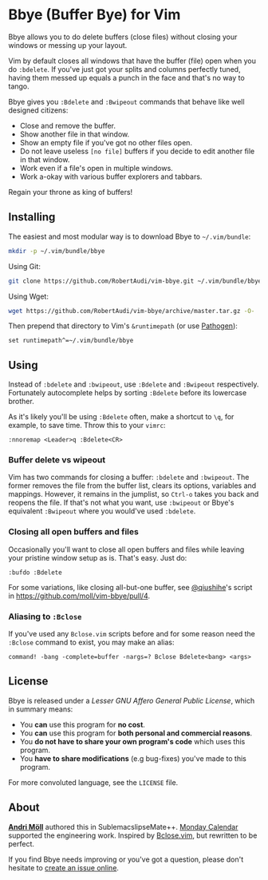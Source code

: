 Bbye (Buffer Bye) for Vim
==========================

Bbye allows you to do delete buffers (close files) without closing your windows or messing up your layout.

Vim by default closes all windows that have the buffer (file) open when you do `:bdelete`.  If you've just got your splits and columns perfectly tuned, having them messed up equals a punch in the face and that's no way to tango.

Bbye gives you `:Bdelete` and `:Bwipeout` commands that behave like well designed citizens:

- Close and remove the buffer.
- Show another file in that window.
- Show an empty file if you've got no other files open.
- Do not leave useless `[no file]` buffers if you decide to edit another file in that window.
- Work even if a file's open in multiple windows.
- Work a-okay with various buffer explorers and tabbars.

Regain your throne as king of buffers!

Installing
----------

The easiest and most modular way is to download Bbye to `~/.vim/bundle`:

```sh
mkdir -p ~/.vim/bundle/bbye
```

Using Git:

```sh
git clone https://github.com/RobertAudi/vim-bbye.git ~/.vim/bundle/bbye
```

Using Wget:

```sh
wget https://github.com/RobertAudi/vim-bbye/archive/master.tar.gz -O- | tar -xf- --strip-components 1 -C ~/.vim/bundle/bbye
```

Then prepend that directory to Vim's `&runtimepath` (or use [Pathogen](https://github.com/tpope/vim-pathogen)):

```vim
set runtimepath^=~/.vim/bundle/bbye
```

Using
-----

Instead of `:bdelete` and `:bwipeout`, use `:Bdelete` and `:Bwipeout` respectively. Fortunately autocomplete helps by sorting `:Bdelete` before its lowercase brother.

As it's likely you'll be using `:Bdelete` often, make a shortcut to `\q`, for example, to save time. Throw this to your `vimrc`:

```vim
:nnoremap <Leader>q :Bdelete<CR>
```

### Buffer delete vs wipeout

Vim has two commands for closing a buffer: `:bdelete` and `:bwipeout`. The former removes the file from the buffer list, clears its options, variables and mappings. However, it remains in the jumplist, so `Ctrl-o` takes you back and reopens the file. If that's not what you want, use `:bwipeout` or Bbye's equivalent `:Bwipeout` where you would've used `:bdelete`.

### Closing all open buffers and files

Occasionally you'll want to close all open buffers and files while leaving your pristine window setup as is. That's easy. Just do:

```vim
:bufdo :Bdelete
```

For some variations, like closing all-but-one buffer, see [@qiushihe](https://github.com/qiushihe)'s script in https://github.com/moll/vim-bbye/pull/4.

### Aliasing to `:Bclose`

If you've used any `Bclose.vim` scripts before and for some reason need the `:Bclose` command to exist, you may make an alias:

```vim
command! -bang -complete=buffer -nargs=? Bclose Bdelete<bang> <args>
```

License
-------

Bbye is released under a *Lesser GNU Affero General Public License*, which in summary means:

- You **can** use this program for **no cost**.
- You **can** use this program for **both personal and commercial reasons**.
- You **do not have to share your own program's code** which uses this program.
- You **have to share modifications** (e.g bug-fixes) you've made to this program.

For more convoluted language, see the `LICENSE` file.

About
-----

**[Andri Möll](http://themoll.com)** authored this in SublemacslipseMate++.
[Monday Calendar](https://mondayapp.com) supported the engineering work.
Inspired by [Bclose.vim](http://vim.wikia.com/wiki/VimTip165), but rewritten to be perfect.

If you find Bbye needs improving or you've got a question, please don't hesitate to [create an issue online](https://github.com/RobertAudi/vim-bbye/issues).
